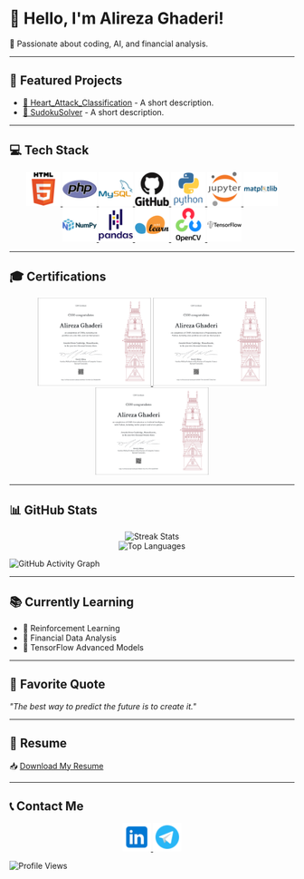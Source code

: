# 👋 Hello, I'm Alireza Ghaderi!

🚀 Passionate about coding, AI, and financial analysis.

---

## 🚀 Featured Projects
- [🔗 Heart_Attack_Classification](https://github.com/AGH11/Heart_Attack_Classification) - A short description.
- [🔗 SudokuSolver](https://github.com/AGH11/SudokuSolver) - A short description.

---

## 💻 Tech Stack
<p align="center">
  <a href="https://www.w3.org/html/" target="_blank"> <img src="https://raw.githubusercontent.com/devicons/devicon/master/icons/html5/html5-original-wordmark.svg" alt="HTML5" width="60" height="60"/> </a>
  <a href="https://www.php.net/" target="_blank"> <img src="https://github.com/devicons/devicon/blob/master/icons/php/php-original.svg" alt="PHP" width="60" height="60"/> </a>
  <a href="https://www.mysql.com/" target="_blank"> <img src="https://raw.githubusercontent.com/devicons/devicon/master/icons/mysql/mysql-original-wordmark.svg" alt="MySQL" width="60" height="60"/> </a>
  <a href="https://github.com/" target="_blank"> <img src="https://github.com/devicons/devicon/blob/master/icons/github/github-original-wordmark.svg" alt="GitHub" width="60" height="60"/> </a>
  <a href="https://www.python.org" target="_blank"> <img src="https://github.com/devicons/devicon/blob/master/icons/python/python-original-wordmark.svg" alt="Python" width="60" height="60"/> </a>
  <a href="https://jupyter.org/" target="_blank"> <img src="https://github.com/devicons/devicon/blob/master/icons/jupyter/jupyter-original-wordmark.svg" alt="Jupyter" width="60" height="60"/> </a>
  <a href="https://matplotlib.org/" target="_blank"> <img src="https://github.com/devicons/devicon/blob/master/icons/matplotlib/matplotlib-original-wordmark.svg" alt="Matplotlib" width="60" height="60"/> </a>
  <a href="https://numpy.org/" target="_blank"> <img src="https://github.com/devicons/devicon/blob/master/icons/numpy/numpy-original-wordmark.svg" alt="NumPy" width="60" height="60"/> </a>
  <a href="https://pandas.pydata.org/" target="_blank"> <img src="https://github.com/devicons/devicon/blob/master/icons/pandas/pandas-original-wordmark.svg" alt="Pandas" width="60" height="60"/> </a>
  <a href="https://scikit-learn.org/" target="_blank"> <img src="https://github.com/devicons/devicon/blob/master/icons/scikitlearn/scikitlearn-original.svg" alt="Scikit-Learn" width="60" height="60"/> </a>
  <a href="https://opencv.org/" target="_blank"> <img src="https://github.com/devicons/devicon/blob/master/icons/opencv/opencv-original-wordmark.svg" alt="OpenCV" width="60" height="60"/> </a>
  <a href="https://www.tensorflow.org/" target="_blank"> <img src="https://github.com/devicons/devicon/blob/master/icons/tensorflow/tensorflow-line-wordmark.svg" alt="TensorFlow" width="60" height="60"/> </a>
</p>

---

## 🎓 Certifications
<p align="center">
  <a href="https://cs50.harvard.edu/certificates/a166b4ae-e7ab-4dc0-a12a-350aabbc8596" target="_blank"> <img src="CS50x.png" alt="CS50x" width="200"/> </a>
  <a href="https://cs50.harvard.edu/certificates/b1130285-793a-4c26-8eff-27264aa716c4" target="_blank"> <img src="CS50P.png" alt="CS50p" width="200"/> </a>
  <a href="https://certificates.cs50.io/3b0e6e15-42ce-47ac-b703-1c6cbf07d9f5.pdf?size=letter" target="_blank"> <img src="CS50AI.png" alt="CS50AI" width="200"/> </a>
</p>

---

## 📊 GitHub Stats
<p align="center">
  <img src="https://github-readme-streak-stats.herokuapp.com/?user=AGH11&theme=chartreuse-dark&hide_border=false" alt="Streak Stats"/>
  <br>
  <img src="https://github-readme-stats.vercel.app/api/top-langs/?username=AGH11&layout=donut&theme=chartreuse-dark&hide_border=false" alt="Top Languages"/>
</p>

![GitHub Activity Graph](https://github-readme-activity-graph.vercel.app/graph?username=AGH11&theme=react-dark)

---

## 📚 Currently Learning
- 🔹 Reinforcement Learning
- 🔹 Financial Data Analysis
- 🔹 TensorFlow Advanced Models

---

## 🌟 Favorite Quote
_"The best way to predict the future is to create it."_

---

## 📄 Resume
📥 [Download My Resume](resume.pdf)

---

## 📞 Contact Me
<p align="center">
  <a href="https://www.linkedin.com/in/alireza-ghaderi-30998622a/" target="_blank"> <img src="linkedin.png" alt="LinkedIn" width="50"/> </a>
  <a href="https://t.me/Pylieza" target="_blank"> <img src="telegram.png" alt="Telegram" width="50"/> </a>
</p>

![Profile Views](https://komarev.com/ghpvc/?username=AGH11&color=blueviolet)
